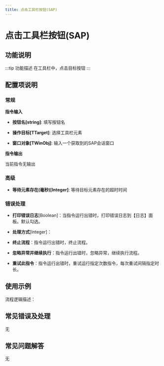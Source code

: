 ```yaml
---
title: 点击工具栏按钮(SAP)
---
```


# 点击工具栏按钮(SAP)

## 功能说明

:::tip 功能描述
在工具栏中，点击目标按钮
:::

## 配置项说明

### 常规

**指令输入**

- **按钮名[string]**: 填写按钮名

- **操作目标[TTarget]**: 选择工具栏元素

- **窗口对象[TWinObj]**: 输入一个获取到的SAP会话窗口


**指令输出**

当前指令无输出

### 高级

- **等待元素存在(毫秒)[Integer]**: 等待目标元素存在的超时时间

### 错误处理

- **打印错误日志**[Boolean]：当指令运行出错时，打印错误日志到【日志】面板。默认勾选。

- **处理方式**[Integer]：

 - **终止流程**：指令运行出错时，终止流程。

 - **忽略异常并继续执行**：指令运行出错时，忽略异常，继续执行流程。

 - **重试此指令**：指令运行出错时，重试运行指定次数指令，每次重试间隔指定时长。

## 使用示例

流程逻辑描述：

## 常见错误及处理

无

## 常见问题解答

无

